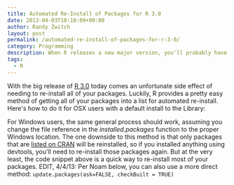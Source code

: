 ```yaml
---
title: Automated Re-Install of Packages for R 3.0
date: 2013-04-03T10:10:09+00:00
author: Randy Zwitch
layout: post
permalink: /automated-re-install-of-packages-for-r-3-0/
category: Programming
description: When R releases a new major version, you'll probably have to re-install packages. Here's how to do it quickly using R without a lot of typing.
tags:
  - R
---
```

With the big release of <a title="R 3.0 introduction" href="http://www.r-bloggers.com/r-3-0-0-is-released-whats-new-and-how-to-upgrade/" target="_blank">R 3.0</a> today comes an unfortunate side effect of needing to re-install all of your packages. Luckily, R provides a pretty easy method of getting all of your packages into a list for automated re-install.  Here's how to do it for OSX users with a default install to the Library:

For Windows users, the same general process should work, assuming you change the file reference in the _installed.packages_ function to the proper Windows location. The one downside to this method is that only packages that are <a title="CRAN" href="http://cran.r-project.org/" target="_blank">listed on CRAN</a> will be reinstalled, so if you installed anything using devtools, you'll need to re-install those packages again. But at the very least, the code snippet above is a quick way to re-install most of your packages. EDIT, 4/4/13: Per Noam below, you can also use a more direct method: `update.packages(ask=FALSE, checkBuilt = TRUE)`
